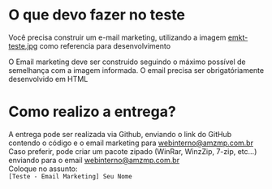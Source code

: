 # O que devo fazer no teste
  
Você precisa construir um e-mail marketing, utilizando a imagem [emkt-teste.jpg](https://github.com/amzmp/email-marketing/blob/main/emkt-teste.jpg) como referencia para desenvolvimento

O Email marketing deve ser construido seguindo o máximo possível de semelhança com a imagem informada. O email precisa ser obrigatóriamente desenvolvido em HTML
    
# Como realizo a entrega?
A entrega pode ser realizada via Github, enviando o link do GitHub contendo o código e o email marketing para webinterno@amzmp.com.br  
Caso preferir, pode criar um pacote zipado (WinRar, WinzZip, 7-zip, etc...) enviando para o email webinterno@amzmp.com.br  
Coloque no assunto:  
`[Teste - Email Marketing] Seu Nome`  
